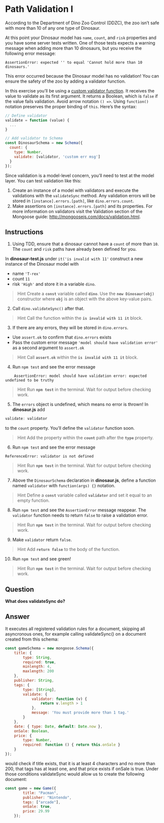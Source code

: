 # Path Validation I

According to the Department of Dino Zoo Control (DDZC), the zoo isn’t safe with more than 10 of any one type of Dinosaur.

At this point your Dinosaur model has ``name``, ``count``, and ``risk`` properties and you have some server tests written. One of those tests expects a warning message when adding more than 10 dinosaurs, but you receive the following error message:

    AssertionError: expected '' to equal 'Cannot hold more than 10 dinosaurs.'

This error occurred because the Dinosaur model has no validation! You can ensure the safety of the zoo by adding a validator function.

In this exercise you’ll be using a [custom validator function](http://mongoosejs.com/docs/api.html#schematype_SchemaType-validate). It receives the value to validate as its first argument. It returns a Boolean, which is ``false`` if the value fails validation. Avoid arrow notation ``() =>``. Using ``function()`` notation preserves the proper binding of ``this``. Here’s the syntax:

```javascript
// Define validator
validate = function (value) {
  ...
}

// Add validator to Schema
const DinosaurSchema = new Schema({
  count: {
    type: Number,
    validate: [validator, 'custom err msg']
  }
});
```

Since validation is a model-level concern, you’ll need to test at the model layer. You can test validation like this:
1. Create an instance of a model with validators and execute the validations with the ``validateSync`` method. Any validation errors will be stored in ``[instance].errors.[path]``, like ``dino.errors.count``.
2. Make assertions on ``[instance].errors.[path]`` and its properties.
For more information on validators visit the Validation section of the Mongoose guide: http://mongoosejs.com/docs/validation.html.

## Instructions

1. Using TDD, ensure that a dinosaur cannot have a ``count`` of more than ``10``. The ``count`` and ``risk`` paths have already been defined for you.

In **dinosaur-test.js** under ``it('is invalid with 11'`` construct a new instance of the Dinosaur model with
- name ``'T-rex'``
- count ``11``
- risk ``'High'``
and store it in a variable ``dino``.

> Hint
> Create a **``const``** variable called **``dino``**.
> Use the **``new Dinosaur(obj)``** constructor where **``obj``** is an object with the above key-value pairs.

2. Call ``dino.validateSync()`` after that.

> Hint
> Call the function within the **``is invalid with 11 it``** block.

3. If there are any errors, they will be stored in ``dino.errors``.
- Use ``assert.ok`` to confirm that ``dino.errors`` exists
- Pass the custom error message ``'model should have validation error'`` as a second argument to ``assert.ok``

> Hint
> Call **``assert.ok``** within the **``is invalid with 11 it``** block.

4. Run ``npm test`` and see the error message


``    AssertionError: model should have validation error: expected undefined to be truthy``

> Hint
> Run **``npm test``** in the terminal. Wait for output before checking work.

5. The ``errors`` object is undefined, which means no error is thrown! In **dinosaur.js** add
```javascript
validate: validator
```
to the ``count`` property. You’ll define the ``validator`` function soon.

> Hint
> Add the property within the **``count``** path after the **``type``** property.

6. Run ``npm test`` and see the error message

``ReferenceError: validator is not defined``

> Hint
> Run **``npm test``** in the terminal. Wait for output before checking work.

7. Above the ``DinosaurSchema`` declaration in **dinosaur.js**, define a function named ``validator`` with ``function(args) {}`` notation.

> Hint
> Define a **``const``** variable called **``validator``** and set it equal to an empty function.

8. Run ``npm test`` and see the ``AssertionError`` message reappear. The ``validator`` function needs to return ``false`` to raise a validation error.

> Hint
> Run **``npm test``** in the terminal. Wait for output before checking work.

9. Make ``validator`` return ``false``.

> Hint
> Add **``return false``** to the body of the function.

10. Run ``npm test`` and see green!

> Hint
> Run **``npm test``** in the terminal. Wait for output before checking work.

## Question

**What does validateSync do?**

## Answer

It executes all registered validation rules for a document, skipping all asyncronous ones, for example calling validateSync() on a document created from this schema:
```javascript
const gameSchema = new mongoose.Schema({
    title: {
        type: String,
        required: true,
        minlength: 4,
        maxlength: 200
    },
    publisher: String,
    tags: {
        type: [String],
        validate: {
            validator: function (v) {
                return v.length > 1
            },
            message: 'You must provide more than 1 tag.'
        }
    },
    date: { type: Date, default: Date.now },
    onSale: Boolean,
    price: {
        type: Number,
        required: function () { return this.onSale }
    }
});
```

would check if title exists, that it is at least 4 characters and no more than 200, that tags has at least one, and that price exists if onSale is true. Under those conditions validateSync would allow us to create the following document:
```javascript
const game = new Game({
        title: "Pacman",
        publisher: "Nintendo",
        tags: ["arcade"],
        onSale: true,
        price: 29.99
    });
```